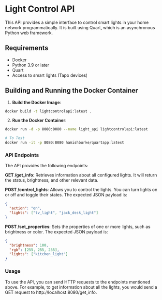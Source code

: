 # Light Control API

This API provides a simple interface to control smart lights in your home network programmatically. It is built using Quart, which is an asynchronous Python web framework.

## Requirements

- Docker
- Python 3.9 or later
- Quart
- Access to smart lights (Tapo devices)

## Building and Running the Docker Container

1. **Build the Docker Image**:

```sh
docker build -t lightcontrolapi:latest .
```

2. **Run the Docker Container**:

```sh
docker run -d -p 8080:8080 --name light_api lightcontrolapi:latest

# To Test
docker run -it -p 8080:8080 hamishburke/quartapp:latest
```

### API Endpoints

The API provides the following endpoints:

**GET /get_info**: Retrieves information about all configured lights. It will return the status, brightness, and other relevant data.

**POST /control_lights**: Allows you to control the lights. You can turn lights on or off and toggle their states. The expected JSON payload is:

```json
{
  "action": "on",
  "lights": ["tv_light", "jack_desk_light"]
}
```

**POST /set_properties**: Sets the properties of one or more lights, such as brightness or color. The expected JSON payload is:

```json
{
  "brightness": 100,
  "rgb": [255, 255, 255],
  "lights": ["kitchen_light"]
}
```

### Usage

To use the API, you can send HTTP requests to the endpoints mentioned above. For example, to get information about all the lights, you would send a GET request to http://localhost:8080/get_info.

